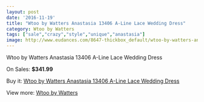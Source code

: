 ```yaml
---
layout: post
date: '2016-11-19'
title: "Wtoo by Watters Anastasia 13406 A-Line Lace Wedding Dress"
category: Wtoo by Watters
tags: ["sale","crazy","style","unique","anastasia"]
image: http://www.eudances.com/8647-thickbox_default/wtoo-by-watters-anastasia-13406-a-line-lace-wedding-dress.jpg
---
```

Wtoo by Watters Anastasia 13406 A-Line Lace Wedding Dress

On Sales: **$341.99**
<a href="https://www.eudances.com/en/wtoo-by-watters/2928-wtoo-by-watters-anastasia-13406-a-line-lace-wedding-dress.html"><amp-img layout="responsive" width="600" height="600" src="//www.eudances.com/8647-thickbox_default/wtoo-by-watters-anastasia-13406-a-line-lace-wedding-dress.jpg" alt="Wtoo by Watters Anastasia 13406 A-Line Lace Wedding Dress 0" /></a>
<a href="https://www.eudances.com/en/wtoo-by-watters/2928-wtoo-by-watters-anastasia-13406-a-line-lace-wedding-dress.html"><amp-img layout="responsive" width="600" height="600" src="//www.eudances.com/8648-thickbox_default/wtoo-by-watters-anastasia-13406-a-line-lace-wedding-dress.jpg" alt="Wtoo by Watters Anastasia 13406 A-Line Lace Wedding Dress 1" /></a>
<a href="https://www.eudances.com/en/wtoo-by-watters/2928-wtoo-by-watters-anastasia-13406-a-line-lace-wedding-dress.html"><amp-img layout="responsive" width="600" height="600" src="//www.eudances.com/8649-thickbox_default/wtoo-by-watters-anastasia-13406-a-line-lace-wedding-dress.jpg" alt="Wtoo by Watters Anastasia 13406 A-Line Lace Wedding Dress 2" /></a>
<a href="https://www.eudances.com/en/wtoo-by-watters/2928-wtoo-by-watters-anastasia-13406-a-line-lace-wedding-dress.html"><amp-img layout="responsive" width="600" height="600" src="//www.eudances.com/8650-thickbox_default/wtoo-by-watters-anastasia-13406-a-line-lace-wedding-dress.jpg" alt="Wtoo by Watters Anastasia 13406 A-Line Lace Wedding Dress 3" /></a>

Buy it: [Wtoo by Watters Anastasia 13406 A-Line Lace Wedding Dress](https://www.eudances.com/en/wtoo-by-watters/2928-wtoo-by-watters-anastasia-13406-a-line-lace-wedding-dress.html "Wtoo by Watters Anastasia 13406 A-Line Lace Wedding Dress")

View more: [Wtoo by Watters](https://www.eudances.com/en/49-wtoo-by-watters "Wtoo by Watters")